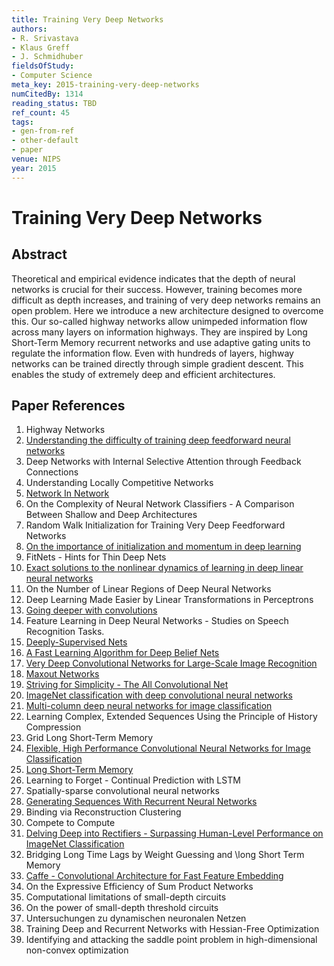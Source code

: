 ```yaml
---
title: Training Very Deep Networks
authors:
- R. Srivastava
- Klaus Greff
- J. Schmidhuber
fieldsOfStudy:
- Computer Science
meta_key: 2015-training-very-deep-networks
numCitedBy: 1314
reading_status: TBD
ref_count: 45
tags:
- gen-from-ref
- other-default
- paper
venue: NIPS
year: 2015
---
```


# Training Very Deep Networks

## Abstract

Theoretical and empirical evidence indicates that the depth of neural networks is crucial for their success. However, training becomes more difficult as depth increases, and training of very deep networks remains an open problem. Here we introduce a new architecture designed to overcome this. Our so-called highway networks allow unimpeded information flow across many layers on information highways. They are inspired by Long Short-Term Memory recurrent networks and use adaptive gating units to regulate the information flow. Even with hundreds of layers, highway networks can be trained directly through simple gradient descent. This enables the study of extremely deep and efficient architectures.

## Paper References

1. Highway Networks
2. [Understanding the difficulty of training deep feedforward neural networks](2010-understanding-the-difficulty-of-training-deep-feedforward-neural-networks)
3. Deep Networks with Internal Selective Attention through Feedback Connections
4. Understanding Locally Competitive Networks
5. [Network In Network](2014-network-in-network)
6. On the Complexity of Neural Network Classifiers - A Comparison Between Shallow and Deep Architectures
7. Random Walk Initialization for Training Very Deep Feedforward Networks
8. [On the importance of initialization and momentum in deep learning](2013-on-the-importance-of-initialization-and-momentum-in-deep-learning)
9. FitNets - Hints for Thin Deep Nets
10. [Exact solutions to the nonlinear dynamics of learning in deep linear neural networks](2014-exact-solutions-to-the-nonlinear-dynamics-of-learning-in-deep-linear-neural-networks)
11. On the Number of Linear Regions of Deep Neural Networks
12. Deep Learning Made Easier by Linear Transformations in Perceptrons
13. [Going deeper with convolutions](2015-going-deeper-with-convolutions)
14. Feature Learning in Deep Neural Networks - Studies on Speech Recognition Tasks.
15. [Deeply-Supervised Nets](2015-deeply-supervised-nets)
16. [A Fast Learning Algorithm for Deep Belief Nets](2006-a-fast-learning-algorithm-for-deep-belief-nets)
17. [Very Deep Convolutional Networks for Large-Scale Image Recognition](2015-very-deep-convolutional-networks-for-large-scale-image-recognition)
18. [Maxout Networks](2013-maxout-networks)
19. [Striving for Simplicity - The All Convolutional Net](2015-striving-for-simplicity-the-all-convolutional-net)
20. [ImageNet classification with deep convolutional neural networks](2012-alexnet.md)
21. [Multi-column deep neural networks for image classification](2012-multi-column-deep-neural-networks-for-image-classification)
22. Learning Complex, Extended Sequences Using the Principle of History Compression
23. Grid Long Short-Term Memory
24. [Flexible, High Performance Convolutional Neural Networks for Image Classification](2011-flexible-high-performance-convolutional-neural-networks-for-image-classification)
25. [Long Short-Term Memory](1997-long-short-term-memory)
26. Learning to Forget - Continual Prediction with LSTM
27. Spatially-sparse convolutional neural networks
28. [Generating Sequences With Recurrent Neural Networks](2013-generating-sequences-with-recurrent-neural-networks)
29. Binding via Reconstruction Clustering
30. Compete to Compute
31. [Delving Deep into Rectifiers - Surpassing Human-Level Performance on ImageNet Classification](2015-delving-deep-into-rectifiers-surpassing-human-level-performance-on-imagenet-classification)
32. Bridging Long Time Lags by Weight Guessing and \long Short Term Memory
33. [Caffe - Convolutional Architecture for Fast Feature Embedding](2014-caffe-convolutional-architecture-for-fast-feature-embedding)
34. On the Expressive Efficiency of Sum Product Networks
35. Computational limitations of small-depth circuits
36. On the power of small-depth threshold circuits
37. Untersuchungen zu dynamischen neuronalen Netzen
38. Training Deep and Recurrent Networks with Hessian-Free Optimization
39. Identifying and attacking the saddle point problem in high-dimensional non-convex optimization
